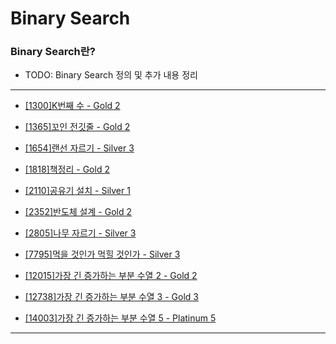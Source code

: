 # Binary Search

### Binary Search란?

  - TODO: Binary Search 정의 및 추가 내용 정리

---

  - [[1300]K번째 수 - Gold 2](https://github.com/firemancha/Algorithm/tree/main/Baekjoon/BinarySearch/%5B1300%5DK%EB%B2%88%EC%A7%B8%20%EC%88%98)

  - [[1365]꼬인 전깃줄 - Gold 2](https://github.com/firemancha/Algorithm/tree/main/Baekjoon/BinarySearch/%5B1365%5D%EA%BC%AC%EC%9D%B8%20%EC%A0%84%EA%B9%83%EC%A4%84)

  - [[1654]랜선 자르기 - Silver 3](https://github.com/firemancha/Algorithm/tree/main/Baekjoon/BinarySearch/%5B1654%5D%EB%9E%9C%EC%84%A0%20%EC%9E%90%EB%A5%B4%EA%B8%B0)

  - [[1818]책정리 - Gold 2](https://github.com/firemancha/Algorithm/tree/main/Baekjoon/BinarySearch/%5B1818%5D%EC%B1%85%EC%A0%95%EB%A6%AC)

  - [[2110]공유기 설치 - Silver 1](https://github.com/firemancha/Algorithm/tree/main/Baekjoon/BinarySearch/%5B2110%5D%EA%B3%B5%EC%9C%A0%EA%B8%B0%20%EC%84%A4%EC%B9%98)

  - [[2352]반도체 설계 - Gold 2](https://github.com/firemancha/Algorithm/tree/main/Baekjoon/BinarySearch/%5B2352%5D%EB%B0%98%EB%8F%84%EC%B2%B4%20%EC%84%A4%EA%B3%84)

  - [[2805]나무 자르기 - Silver 3](https://github.com/firemancha/Algorithm/tree/main/Baekjoon/BinarySearch/%5B2805%5D%EB%82%98%EB%AC%B4%20%EC%9E%90%EB%A5%B4%EA%B8%B0)

  - [[7795]먹을 것인가 먹힐 것인가 - Silver 3](https://github.com/firemancha/Algorithm/tree/main/Baekjoon/BinarySearch/%5B7795%5D%EB%A8%B9%EC%9D%84%20%EA%B2%83%EC%9D%B8%EA%B0%80%20%EB%A8%B9%ED%9E%90%20%EA%B2%83%EC%9D%B8%EA%B0%80)

  - [[12015]가장 긴 증가하는 부분 수열 2 - Gold 2](https://github.com/firemancha/Algorithm/tree/main/Baekjoon/BinarySearch/%5B12015%5D%EA%B0%80%EC%9E%A5%20%EA%B8%B4%20%EC%A6%9D%EA%B0%80%ED%95%98%EB%8A%94%20%EB%B6%80%EB%B6%84%20%EC%88%98%EC%97%B4%202)

  - [[12738]가장 긴 증가하는 부분 수열 3 - Gold 3](https://github.com/firemancha/Algorithm/tree/main/Baekjoon/BinarySearch/%5B12738%5D%EA%B0%80%EC%9E%A5%20%EA%B8%B4%20%EC%A6%9D%EA%B0%80%ED%95%98%EB%8A%94%20%EB%B6%80%EB%B6%84%20%EC%88%98%EC%97%B4%203)

  - [[14003]가장 긴 증가하는 부분 수열 5 - Platinum 5](https://github.com/firemancha/Algorithm/tree/main/Baekjoon/BinarySearch/%5B14003%5D%EA%B0%80%EC%9E%A5%20%EA%B8%B4%20%EC%A6%9D%EA%B0%80%ED%95%98%EB%8A%94%20%EB%B6%80%EB%B6%84%20%EC%88%98%EC%97%B4%205)

---